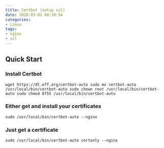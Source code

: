 ```yaml
---
title: Certbot (setup ssl)
date: 2020-03-01 00:30:54
categories:
- Linux
tags:
- nginx
- ssl
---
```


## Quick Start

### Install Certbot 

`wget https://dl.eff.org/certbot-auto
sudo mv certbot-auto /usr/local/bin/certbot-auto
sudo chown root /usr/local/bin/certbot-auto
sudo chmod 0755 /usr/local/bin/certbot-auto`

### Either get and install your certificates

`sudo /usr/local/bin/certbot-auto --nginx`

### Just get a certificate 

`sudo /usr/local/bin/certbot-auto certonly --nginx`